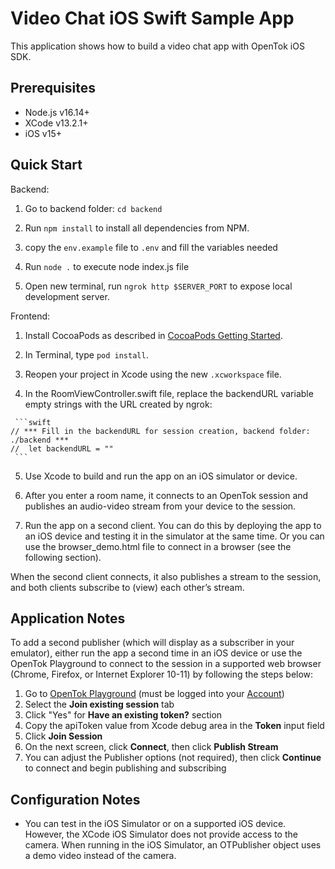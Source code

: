 Video Chat iOS Swift Sample App
===============================

This application shows how to build a video chat app with OpenTok iOS SDK.

## Prerequisites

- Node.js v16.14+
- XCode v13.2.1+
- iOS v15+

Quick Start
-----------
  Backend:
   1. Go to backend folder: `cd backend`

   2. Run `npm install` to install all dependencies from NPM.

   3. copy the `env.example` file to `.env` and fill the variables needed

   4. Run `node .` to execute node index.js file

   5. Open new terminal, run `ngrok http $SERVER_PORT` to expose local development server.


   Frontend:
   1. Install CocoaPods as described in [CocoaPods Getting Started](https://guides.cocoapods.org/using/getting-started.html#getting-started).
 
   2. In Terminal, type `pod install`.
 
   3. Reopen your project in Xcode using the new `.xcworkspace` file.
 
   4. In the RoomViewController.swift file, replace the backendURL variable empty strings
    with the URL created by ngrok:
 
     ```swift
    // *** Fill in the backendURL for session creation, backend folder: ./backend ***
    //  let backendURL = ""
     ```
 
   5. Use Xcode to build and run the app on an iOS simulator or device.

   6. After you enter a room name, it connects to an OpenTok session and
   publishes an audio-video stream from your device to the session.

   7. Run the app on a second client. You can do this by deploying the app to an
   iOS device and testing it in the simulator at the same time. Or you can use
   the browser_demo.html file to connect in a browser (see the following
   section).

   When the second client connects, it also publishes a stream to the session,
   and both clients subscribe to (view) each other’s stream.


Application Notes
-------------------

   To add a second publisher (which will display as a subscriber in your emulator), either run the app a second time in an iOS device or use the OpenTok Playground to connect to the session in a supported web browser (Chrome, Firefox, or Internet Explorer 10-11) by following the steps below:

   1. Go to [OpenTok Playground](https://tokbox.com/developer/tools/playground) (must be logged into your [Account](https://tokbox.com/account))
   2. Select the **Join existing session** tab
   3. Click "Yes" for **Have an existing token?** section
   3. Copy the apiToken value from Xcode debug area in the **Token** input field
   4. Click **Join Session**
   5. On the next screen, click **Connect**, then click **Publish Stream**
   6. You can adjust the Publisher options (not required), then click **Continue** to connect and begin publishing and subscribing


Configuration Notes
-------------------

*   You can test in the iOS Simulator or on a supported iOS device. However, the
    XCode iOS Simulator does not provide access to the camera. When running in
    the iOS Simulator, an OTPublisher object uses a demo video instead of the
    camera.

